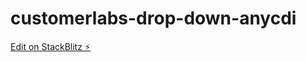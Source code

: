 # customerlabs-drop-down-anycdi

[Edit on StackBlitz ⚡️](https://stackblitz.com/edit/customerlabs-drop-down-anycdi)